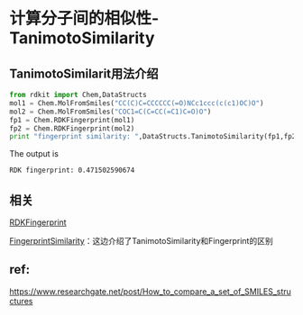 # 计算分子间的相似性-TanimotoSimilarity

## TanimotoSimilarit用法介绍
```py
from rdkit import Chem,DataStructs
mol1 = Chem.MolFromSmiles("CC(C)C=CCCCCC(=O)NCc1ccc(c(c1)OC)O")
mol2 = Chem.MolFromSmiles("COC1=C(C=CC(=C1)C=O)O")
fp1 = Chem.RDKFingerprint(mol1)
fp2 = Chem.RDKFingerprint(mol2)
print "fingerprint similarity: ",DataStructs.TanimotoSimilarity(fp1,fp2)
```
The output is
```
RDK fingerprint: 0.471502590674
```

## 相关
[RDKFingerprint](./计算分子指纹%20函数RDKFingerprint.md)

[FingerprintSimilarity](./计算分子间的相似性-FingerprintSimilarity.md)：这边介绍了TanimotoSimilarity和Fingerprint的区别

## ref:
https://www.researchgate.net/post/How_to_compare_a_set_of_SMILES_structures
